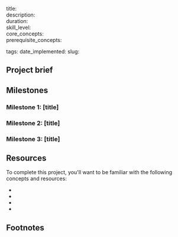 <!-- Metadata Fields -->

title:                  
description:            
duration:               
skill_level:            
core_concepts:          
prerequisite_concepts:  

tags:                   <!-- Leave this empty -->
date_implemented:       <!-- Leave this empty -->
slug:                   <!-- Leave this empty -->


## Project brief
<!-- Format your project brief in paragraphs.  Be creative! -->

## Milestones
<!-- Format milestones as ordered h3's.  Each milestone h3 should include a short title. Below the h3 describe clear steps to achieve the milestone with paragraphs or an ordered list. -->

### Milestone 1: [title]

### Milestone 2: [title]

### Milestone 3: [title]

## Resources
<!--
    Format resources as an unordered list. Include a resource for every:
        1. Core concept. This should be the primary article, tutorial, video, etc. the student uses to learn the core concepts the project covers.
        2. Concepts related to common pitfalls. What will the student probably need to google while working on this project?
        3. A practical application or story of someone tackling a similar problem.
        4. (Optional) Tools, tips, and pointers.

    For each list item, include a hyperlinked title followed by 1 - 3 sentences describing why the concept and resource is important.
-->
To complete this project, you'll want to be familiar with the following concepts and resources:

* 
* 
* 
* 

## Footnotes
<!-- The footnote section is optional. You're welcome to include anything here you like, just be sure info here doesn't *really* belong in one of the other sections. -->
